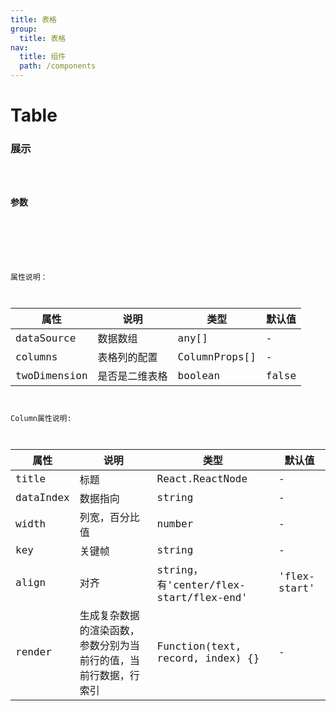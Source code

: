 ```yaml
---
title: 表格
group: 
  title: 表格
nav:
  title: 组件
  path: /components
---
```


# Table
### 展示

<code src="./demos/demo.tsx" />

### 参数

<API />

###
属性说明：

| 属性 | 说明 | 类型 | 默认值 |
| --- | --- | --- | --- |
| dataSource | 数据数组 | any[] | - |
| columns | 表格列的配置 | ColumnProps[] | - |
| twoDimension | 是否是二维表格 | boolean | false |

Column属性说明:

| 属性 | 说明 | 类型 | 默认值 |
| --- | --- | --- | --- |
| title | 标题 | React.ReactNode | - |
| dataIndex | 数据指向 | string | - |
| width | 列宽，百分比值 | number | - |
| key | 关键帧 | string | - |
| align | 对齐 | string，有'center/flex-start/flex-end' | 'flex-start' |
| render | 生成复杂数据的渲染函数，参数分别为当前行的值，当前行数据，行索引 | Function(text, record, index) {} | - |

